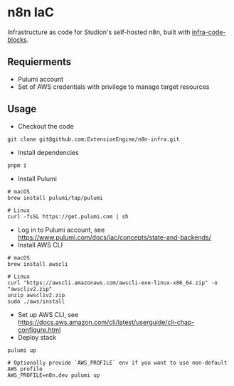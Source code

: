 # n8n IaC

Infrastructure as code for Studion's self-hosted n8n, built with [infra-code-blocks](https://github.com/ExtensionEngine/infra-code-blocks).

## Requierments

- Pulumi account
- Set of AWS credentials with privilege to manage target resources

## Usage

- Checkout the code

```
git clone git@github.com:ExtensionEngine/n8n-infra.git
```

- Install dependencies

```
pnpm i
```

- Install Pulumi

```
# macOS
brew install pulumi/tap/pulumi

# Linux
curl -fsSL https://get.pulumi.com | sh

```

- Log in to Pulumi account, see https://www.pulumi.com/docs/iac/concepts/state-and-backends/
- Install AWS CLI

```
# macOS
brew install awscli

# Linux
curl "https://awscli.amazonaws.com/awscli-exe-linux-x86_64.zip" -o "awscliv2.zip"
unzip awscliv2.zip
sudo ./aws/install
```

- Set up AWS CLI, see https://docs.aws.amazon.com/cli/latest/userguide/cli-chap-configure.html
- Deploy stack

```
pulumi up

# Optionally provide `AWS_PROFILE` env if you want to use non-default AWS profile
AWS_PROFILE=n8n.dev pulumi up
```
